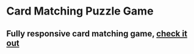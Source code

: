 # Card Matching Puzzle Game

## Fully responsive card matching game, [check it out](https://card-matching-puzzle.netlify.app/)
